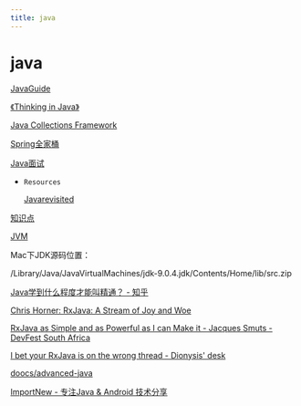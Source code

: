 ```yaml
---
title: java
---
```


# java

[JavaGuide](java/JavaGuide%20db270959d50346eb9d2de0489fe6ef44.md)

[《Thinking in Java》](java/%E3%80%8AThinking%20in%20Java%E3%80%8B%206b0b1f8b52c348278d4138a2de0220ed.md)

[Java Collections Framework](java/Java%20Collections%20Framework%20b62c8efc4fcc482faebfc49b6908c89b.md)

[Spring全家桶](java/Spring%E5%85%A8%E5%AE%B6%E6%A1%B6%201917d22d7ae14c2cab5640fabf5d057f.md)

[Java面试](java/Java%E9%9D%A2%E8%AF%95%20577953a151ce4d3f9ffa0ec79d24d218.md)

- `Resources`
    
    [Javarevisited](https://javarevisited.blogspot.com/)
    

[知识点](java/%E7%9F%A5%E8%AF%86%E7%82%B9%20b0fd29d5c8ba4dc3ae2b5fbff3bd91b5.md)

[JVM](java/JVM%207e4616f5916d4797a30016809e6de750.md)

Mac下JDK源码位置：

/Library/Java/JavaVirtualMachines/jdk-9.0.4.jdk/Contents/Home/lib/src.zip

[Java学到什么程度才能叫精通？ - 知乎](https://www.zhihu.com/question/28903757/answer/504939550)

[Chris Horner: RxJava: A Stream of Joy and Woe](https://www.youtube.com/watch?v=vCANBr2pyd8&feature=youtu.be)

[RxJava as Simple and as Powerful as I can Make it - Jacques Smuts - DevFest South Africa](https://www.youtube.com/watch?v=TdO8hR2QAUs&index=3&list=PLiI_qQd_yDPs9to3iwpT7HOYnJZJjbXSN)

[I bet your RxJava is on the wrong thread - Dionysis' desk](https://lorentzos.com/i-bet-your-rxjava-is-on-the-wrong-thread-ae02e66a3eac)

[doocs/advanced-java](https://github.com/doocs/advanced-java)

[ImportNew - 专注Java & Android 技术分享](http://www.importnew.com/)